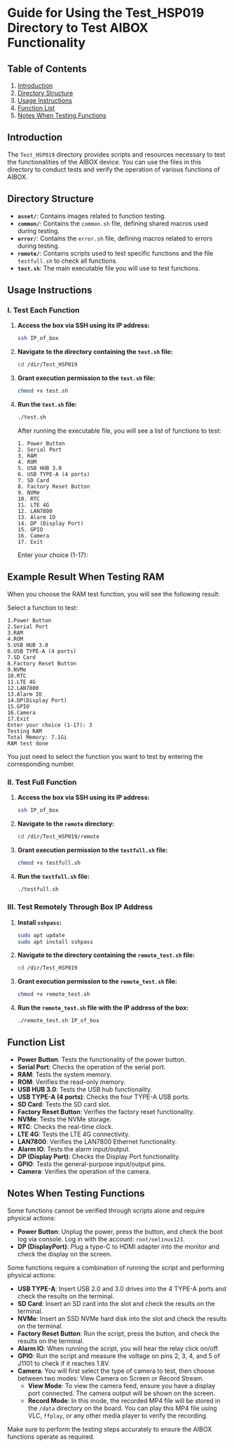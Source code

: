 # Guide for Using the Test_HSP019 Directory to Test AIBOX Functionality

## Table of Contents
1. [Introduction](#introduction)
2. [Directory Structure](#directory-structure)
3. [Usage Instructions](#usage-instructions)
4. [Function List](#function-list)
5. [Notes When Testing Functions](#notes-when-testing-functions)

## Introduction

The `Test_HSP019` directory provides scripts and resources necessary to test the functionalities of the AIBOX device. You can use the files in this directory to conduct tests and verify the operation of various functions of AIBOX.

## Directory Structure

- **`asset/`**: Contains images related to function testing.
- **`common/`**: Contains the `common.sh` file, defining shared macros used during testing.
- **`error/`**: Contains the `error.sh` file, defining macros related to errors during testing.
- **`remote/`**: Contains scripts used to test specific functions and the file `testfull.sh` to check all functions.
- **`test.sh`**: The main executable file you will use to test functions.

## Usage Instructions

### I. Test Each Function

1. **Access the box via SSH using its IP address:**
    ```bash
    ssh IP_of_box
    ```

2. **Navigate to the directory containing the `test.sh` file:**
    ```bash
    cd /dir/Test_HSP019
    ```

3. **Grant execution permission to the `test.sh` file:**
    ```bash
    chmod +x test.sh
    ```

4. **Run the `test.sh` file:**
    ```bash
    ./test.sh
    ```

   After running the executable file, you will see a list of functions to test:

    ```
    1. Power Button
    2. Serial Port
    3. RAM
    4. ROM
    5. USB HUB 3.0
    6. USB TYPE-A (4 ports)
    7. SD Card
    8. Factory Reset Button
    9. NVMe
    10. RTC
    11. LTE 4G
    12. LAN7800
    13. Alarm IO
    14. DP (Display Port)
    15. GPIO
    16. Camera
    17. Exit
    ```

    Enter your choice (1-17):
## Example Result When Testing RAM

When you choose the RAM test function, you will see the following result:

Select a function to test:

    1.Power Button
    2.Serial Port
    3.RAM
    4.ROM
    5.USB HUB 3.0
    6.USB TYPE-A (4 ports)
    7.SD Card
    8.Factory Reset Button
    9.NVMe
    10.RTC
    11.LTE 4G
    12.LAN7800
    13.Alarm IO
    14.DP(Display Port)
    15.GPIO
    16.Camera
    17.Exit 
    Enter your choice (1-17): 3 
    Testing RAM 
    Total Memory: 7.1Gi 
    RAM test done

You just need to select the function you want to test by entering the corresponding number.

### II. Test Full Function

1. **Access the box via SSH using its IP address:**
    ```bash
    ssh IP_of_box
    ```

2. **Navigate to the `remote` directory:**
    ```bash
    cd /dir/Test_HSP019/remote
    ```

3. **Grant execution permission to the `testfull.sh` file:**
    ```bash
    chmod +x testfull.sh
    ```

4. **Run the `testfull.sh` file:**
    ```bash
    ./testfull.sh
    ```

### III. Test Remotely Through Box IP Address

1. **Install `sshpass`:**
    ```bash
    sudo apt update
    sudo apt install sshpass
    ```

2. **Navigate to the directory containing the `remote_test.sh` file:**
    ```bash
    cd /dir/Test_HSP019
    ```

3. **Grant execution permission to the `remote_test.sh` file:**
    ```bash
    chmod +x remote_test.sh
    ```

4. **Run the `remote_test.sh` file with the IP address of the box:**
    ```bash
    ./remote_test.sh IP_of_box
    ```

## Function List

- **Power Button**: Tests the functionality of the power button.
- **Serial Port**: Checks the operation of the serial port.
- **RAM**: Tests the system memory.
- **ROM**: Verifies the read-only memory.
- **USB HUB 3.0**: Tests the USB hub functionality.
- **USB TYPE-A (4 ports)**: Checks the four TYPE-A USB ports.
- **SD Card**: Tests the SD card slot.
- **Factory Reset Button**: Verifies the factory reset functionality.
- **NVMe**: Tests the NVMe storage.
- **RTC**: Checks the real-time clock.
- **LTE 4G**: Tests the LTE 4G connectivity.
- **LAN7800**: Verifies the LAN7800 Ethernet functionality.
- **Alarm IO**: Tests the alarm input/output.
- **DP (Display Port)**: Checks the Display Port functionality.
- **GPIO**: Tests the general-purpose input/output pins.
- **Camera**: Verifies the operation of the camera.

## Notes When Testing Functions

Some functions cannot be verified through scripts alone and require physical actions:

- **Power Button**: Unplug the power, press the button, and check the boot log via console. Log in with the account: `root/oelinux123`.
- **DP (DisplayPort)**: Plug a type-C to HDMI adapter into the monitor and check the display on the screen.

Some functions require a combination of running the script and performing physical actions:

- **USB TYPE-A**: Insert USB 2.0 and 3.0 drives into the 4 TYPE-A ports and check the results on the terminal.
- **SD Card**: Insert an SD card into the slot and check the results on the terminal.
- **NVMe**: Insert an SSD NVMe hard disk into the slot and check the results on the terminal.
- **Factory Reset Button**: Run the script, press the button, and check the results on the terminal.
- **Alarm IO**: When running the script, you will hear the relay click on/off.
- **GPIO**: Run the script and measure the voltage on pins 2, 3, 4, and 5 of J1101 to check if it reaches 1.8V.
- **Camera**: You will first select the type of camera to test, then choose between two modes: View Camera on Screen or Record Stream.
    - **View Mode**: To view the camera feed, ensure you have a display port connected. The camera output will be shown on the screen.
    - **Record Mode**: In this mode, the recorded MP4 file will be stored in the `/data` directory on the board. You can play this MP4 file using VLC, `ffplay`, or any other media player to verify the recording.

Make sure to perform the testing steps accurately to ensure the AIBOX functions operate as required.
